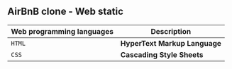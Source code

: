 <h2>AirBnB clone - Web static</h2>

| Web programming languages | Description |
| --- | --- |
| `HTML` | **HyperText Markup Language** |
| `CSS` | **Cascading Style Sheets** |